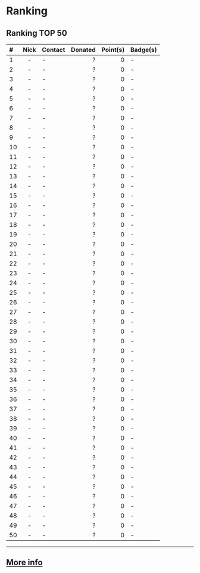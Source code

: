 # Ranking 

## Ranking TOP 50

| # | Nick | Contact | Donated | Point(s)  | Badge(s)  |
|:---|:---:|---|---:|---:|---|
| 1 | - | - | ? | 0 | - |
| 2 | - | - | ? | 0 | - |
| 3 | - | - | ? | 0 | - |
| 4 | - | - | ? | 0 | - |
| 5 | - | - | ? | 0 | - |
| 6 | - | - | ? | 0 | - |
| 7 | - | - | ? | 0 | - |
| 8 | - | - | ? | 0 | - |
| 9 | - | - | ? | 0 | - |
| 10 | - | - | ? | 0 | - |
| 11 | - | - | ? | 0 | - |
| 12 | - | - | ? | 0 | - |
| 13 | - | - | ? | 0 | - |
| 14 | - | - | ? | 0 | - |
| 15 | - | - | ? | 0 | - |
| 16 | - | - | ? | 0 | - |
| 17 | - | - | ? | 0 | - |
| 18 | - | - | ? | 0 | - |
| 19 | - | - | ? | 0 | - |
| 20 | - | - | ? | 0 | - |
| 21 | - | - | ? | 0 | - |
| 22 | - | - | ? | 0 | - |
| 23 | - | - | ? | 0 | - |
| 24 | - | - | ? | 0 | - |
| 25 | - | - | ? | 0 | - |
| 26 | - | - | ? | 0 | - |
| 27 | - | - | ? | 0 | - |
| 28 | - | - | ? | 0 | - |
| 29 | - | - | ? | 0 | - |
| 30 | - | - | ? | 0 | - |
| 31 | - | - | ? | 0 | - |
| 32 | - | - | ? | 0 | - |
| 33 | - | - | ? | 0 | - |
| 34 | - | - | ? | 0 | - |
| 35 | - | - | ? | 0 | - |
| 36 | - | - | ? | 0 | - |
| 37 | - | - | ? | 0 | - |
| 38 | - | - | ? | 0 | - |
| 39 | - | - | ? | 0 | - |
| 40 | - | - | ? | 0 | - |
| 41 | - | - | ? | 0 | - |
| 42 | - | - | ? | 0 | - |
| 43 | - | - | ? | 0 | - |
| 44 | - | - | ? | 0 | - |
| 45 | - | - | ? | 0 | - |
| 46 | - | - | ? | 0 | - |
| 47 | - | - | ? | 0 | - |
| 48 | - | - | ? | 0 | - |
| 49 | - | - | ? | 0 | - |
| 50 | - | - | ? | 0 | - |

---

## [More info](https://ctf.mibaltoalex.com)

